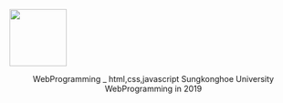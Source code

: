 <img src="https://user-images.githubusercontent.com/57865037/113119213-21ab2980-924b-11eb-85b1-c14e3d1e7f10.png" width="100px" height="100px" align="center"></img></br>

<center> WebProgramming _ html,css,javascript   
         Sungkonghoe University WebProgramming in 2019 </center>


